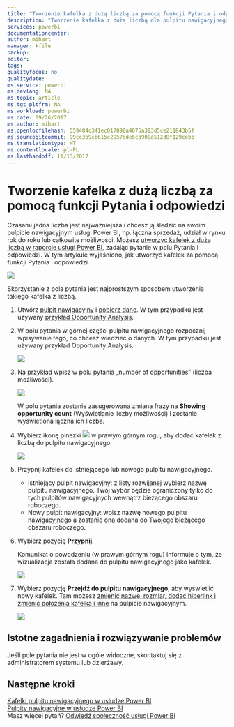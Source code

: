 ```yaml
---
title: "Tworzenie kafelka z dużą liczbą za pomocą funkcji Pytania i odpowiedzi"
description: "Tworzenie kafelka z dużą liczbą dla pulpitu nawigacyjnego usługi Power BI przez zadanie pytania"
services: powerbi
documentationcenter: 
author: mihart
manager: kfile
backup: 
editor: 
tags: 
qualityfocus: no
qualitydate: 
ms.service: powerbi
ms.devlang: NA
ms.topic: article
ms.tgt_pltfrm: NA
ms.workload: powerbi
ms.date: 09/26/2017
ms.author: mihart
ms.openlocfilehash: 559484c341ec017890a4075a393d5ce211843b5f
ms.sourcegitcommit: 99cc3b9cb615c2957dde6ca908a51238f129cebb
ms.translationtype: HT
ms.contentlocale: pl-PL
ms.lasthandoff: 11/13/2017
---
```

# <a name="create-a-big-number-tile-from-qa"></a>Tworzenie kafelka z dużą liczbą za pomocą funkcji Pytania i odpowiedzi
Czasami jedna liczba jest najważniejsza i chcesz ją śledzić na swoim pulpicie nawigacyjnym usługi Power BI, np. łączna sprzedaż, udział w rynku rok do roku lub całkowite możliwości. Możesz [utworzyć kafelek z dużą liczbą w raporcie usługi Power BI](power-bi-visualization-big-number-report.md), zadając pytanie w polu Pytania i odpowiedzi. W tym artykule wyjaśniono, jak utworzyć kafelek za pomocą funkcji Pytania i odpowiedzi.

![](media/power-bi-visualization-big-number/pbi_opptuntiescard.png)

Skorzystanie z pola pytania jest najprostszym sposobem utworzenia takiego kafelka z liczbą.

1. Utwórz [pulpit nawigacyjny](service-dashboards.md) i [pobierz dane](service-get-data.md). W tym przypadku jest używany [przykład Opportunity Analysis](sample-opportunity-analysis.md).
2. W polu pytania w górnej części pulpitu nawigacyjnego rozpocznij wpisywanie tego, co chcesz wiedzieć o danych. W tym przypadku jest używany przykład Opportunity Analysis.
   
   ![](media/power-bi-visualization-big-number/power-bi-q-and-a-box.png)
3. Na przykład wpisz w polu pytania „number of opportunities” (liczba możliwości).
   
   ![](media/power-bi-visualization-big-number/power-bi-ask.png)
   
   W polu pytania zostanie zasugerowana zmiana frazy na **Showing opportunity count** (Wyświetlanie liczby możliwości) i zostanie wyświetlona łączna ich liczba.  
4. Wybierz ikonę pinezki ![](media/power-bi-visualization-big-number/pbi_pintile.png) w prawym górnym rogu, aby dodać kafelek z liczbą do pulpitu nawigacyjnego. 
   
   ![](media/power-bi-visualization-big-number/power-bi-pin.png)
5. Przypnij kafelek do istniejącego lub nowego pulpitu nawigacyjnego. 
   
   * Istniejący pulpit nawigacyjny: z listy rozwijanej wybierz nazwę pulpitu nawigacyjnego. Twój wybór będzie ograniczony tylko do tych pulpitów nawigacyjnych wewnątrz bieżącego obszaru roboczego.
   * Nowy pulpit nawigacyjny: wpisz nazwę nowego pulpitu nawigacyjnego a zostanie ona dodana do Twojego bieżącego obszaru roboczego.
6. Wybierz pozycję **Przypnij**.
   
   Komunikat o powodzeniu (w prawym górnym rogu) informuje o tym, że wizualizacja została dodana do pulpitu nawigacyjnego jako kafelek.  
   
   ![](media/power-bi-visualization-big-number/power-bi-success.png)
7. Wybierz pozycję **Przejdź do pulpitu nawigacyjnego**, aby wyświetlić nowy kafelek. Tam możesz [zmienić nazwę, rozmiar, dodać hiperlink i zmienić położenia kafelka i inne](service-dashboard-edit-tile.md) na pulpicie nawigacyjnym. 
   
   ![](media/power-bi-visualization-big-number/power-bi-pinned.png)

## <a name="considerations-and-troubleshooting"></a>Istotne zagadnienia i rozwiązywanie problemów
Jeśli pole pytania nie jest w ogóle widoczne, skontaktuj się z administratorem systemu lub dzierżawy.

## <a name="next-steps"></a>Następne kroki
[Kafelki pulpitu nawigacyjnego w usłudze Power BI](service-dashboard-tiles.md)  
[Pulpity nawigacyjne w usłudze Power BI](service-dashboards.md)  
Masz więcej pytań? [Odwiedź społeczność usługi Power BI](http://community.powerbi.com/)

